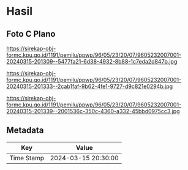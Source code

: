 # Hasil

## Foto C Plano

https://sirekap-obj-formc.kpu.go.id/1191/pemilu/ppwp/96/05/23/20/07/9605232007001-20240315-201309--5477fa21-6d38-4932-8b88-1c7eda2d847b.jpg

https://sirekap-obj-formc.kpu.go.id/1191/pemilu/ppwp/96/05/23/20/07/9605232007001-20240315-201333--2cab1faf-9b62-4fe1-9727-d9c821e0294b.jpg

https://sirekap-obj-formc.kpu.go.id/1191/pemilu/ppwp/96/05/23/20/07/9605232007001-20240315-201339--2001536c-350c-4360-a332-45bbd0975cc3.jpg


## Metadata

| Key        | Value               |
| ---------- | ------------------- |
| Time Stamp | 2024-03-15 20:30:00 |



